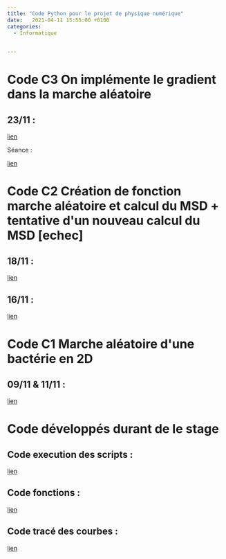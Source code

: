 ```yaml
---
title: "Code Python pour le projet de physique numérique"
date:   2021-04-11 15:55:00 +0100
categories:
  - Informatique

  
---
```


# Code C3 On implémente le gradient dans la marche aléatoire 

## 23/11 :

<a href="/assets/pdf/Informatique/23_11_m.py " download>lien</a>

Séance :

<a href="/assets/pdf/Informatique/23_11.py " download>lien</a>


# Code C2 Création de fonction marche aléatoire et calcul du MSD + tentative d'un nouveau calcul du MSD [echec]

## 18/11 :

<a href="/assets/pdf/Informatique/18_11_m.py " download>lien</a>

## 16/11 :

<a href="/assets/pdf/Informatique/16-11_m.py " download>lien</a>


# Code C1 Marche aléatoire d'une bactérie en 2D

## 09/11 & 11/11 :

<a href="/assets/pdf/Informatique/09-11_m.py " download>lien</a>





# Code développés durant de le stage

## Code execution des scripts :

<a href="/assets/pdf/Informatique/Trackpy_Execution.py " download>lien</a>

## Code fonctions :

<a href="/assets/pdf/Informatique/Trackpy_Fonction.py" download>lien</a>


## Code tracé des courbes :

<a href="/assets/pdf/Informatique/Trackpy_Plot.py" download>lien</a>

